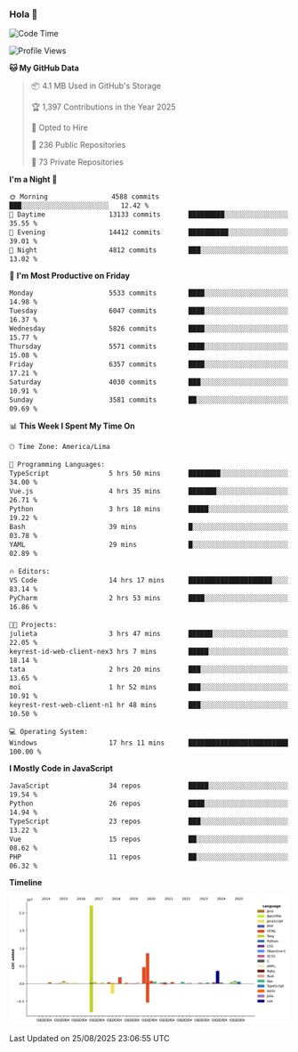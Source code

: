 ### Hola 👋

<!--START_SECTION:waka-->
![Code Time](http://img.shields.io/badge/Code%20Time-309%20hrs%209%20mins-blue)

![Profile Views](http://img.shields.io/badge/Profile%20Views-0-blue)

**🐱 My GitHub Data** 

> 📦 4.1 MB Used in GitHub's Storage 
 > 
> 🏆 1,397 Contributions in the Year 2025
 > 
> 💼 Opted to Hire
 > 
> 📜 236 Public Repositories 
 > 
> 🔑 73 Private Repositories 
 > 
**I'm a Night 🦉** 

```text
🌞 Morning                4588 commits        ███░░░░░░░░░░░░░░░░░░░░░░   12.42 % 
🌆 Daytime                13133 commits       █████████░░░░░░░░░░░░░░░░   35.55 % 
🌃 Evening                14412 commits       ██████████░░░░░░░░░░░░░░░   39.01 % 
🌙 Night                  4812 commits        ███░░░░░░░░░░░░░░░░░░░░░░   13.02 % 
```
📅 **I'm Most Productive on Friday** 

```text
Monday                   5533 commits        ████░░░░░░░░░░░░░░░░░░░░░   14.98 % 
Tuesday                  6047 commits        ████░░░░░░░░░░░░░░░░░░░░░   16.37 % 
Wednesday                5826 commits        ████░░░░░░░░░░░░░░░░░░░░░   15.77 % 
Thursday                 5571 commits        ████░░░░░░░░░░░░░░░░░░░░░   15.08 % 
Friday                   6357 commits        ████░░░░░░░░░░░░░░░░░░░░░   17.21 % 
Saturday                 4030 commits        ███░░░░░░░░░░░░░░░░░░░░░░   10.91 % 
Sunday                   3581 commits        ██░░░░░░░░░░░░░░░░░░░░░░░   09.69 % 
```


📊 **This Week I Spent My Time On** 

```text
🕑︎ Time Zone: America/Lima

💬 Programming Languages: 
TypeScript               5 hrs 50 mins       ████████░░░░░░░░░░░░░░░░░   34.00 % 
Vue.js                   4 hrs 35 mins       ███████░░░░░░░░░░░░░░░░░░   26.71 % 
Python                   3 hrs 18 mins       █████░░░░░░░░░░░░░░░░░░░░   19.22 % 
Bash                     39 mins             █░░░░░░░░░░░░░░░░░░░░░░░░   03.78 % 
YAML                     29 mins             █░░░░░░░░░░░░░░░░░░░░░░░░   02.89 % 

🔥 Editors: 
VS Code                  14 hrs 17 mins      █████████████████████░░░░   83.14 % 
PyCharm                  2 hrs 53 mins       ████░░░░░░░░░░░░░░░░░░░░░   16.86 % 

🐱‍💻 Projects: 
julieta                  3 hrs 47 mins       ██████░░░░░░░░░░░░░░░░░░░   22.05 % 
keyrest-id-web-client-nex3 hrs 7 mins        █████░░░░░░░░░░░░░░░░░░░░   18.14 % 
tata                     2 hrs 20 mins       ███░░░░░░░░░░░░░░░░░░░░░░   13.65 % 
moi                      1 hr 52 mins        ███░░░░░░░░░░░░░░░░░░░░░░   10.91 % 
keyrest-rest-web-client-n1 hr 48 mins        ███░░░░░░░░░░░░░░░░░░░░░░   10.50 % 

💻 Operating System: 
Windows                  17 hrs 11 mins      █████████████████████████   100.00 % 
```

**I Mostly Code in JavaScript** 

```text
JavaScript               34 repos            █████░░░░░░░░░░░░░░░░░░░░   19.54 % 
Python                   26 repos            ████░░░░░░░░░░░░░░░░░░░░░   14.94 % 
TypeScript               23 repos            ███░░░░░░░░░░░░░░░░░░░░░░   13.22 % 
Vue                      15 repos            ██░░░░░░░░░░░░░░░░░░░░░░░   08.62 % 
PHP                      11 repos            ██░░░░░░░░░░░░░░░░░░░░░░░   06.32 % 
```



**Timeline**

![Lines of Code chart](https://raw.githubusercontent.com/KhanMaytok/KhanMaytok/master/assets/bar_graph.png)


 Last Updated on 25/08/2025 23:06:55 UTC
<!--END_SECTION:waka-->

